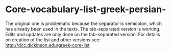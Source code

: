 # Core-vocabulary-list-greek-persian-
The original one is problematic because the separator is semicolon, which has already been used in the texts. 
The tab-separated version is working. Edits and updates are only done on the tab-separated version.
For details on creation of the list and other versions see: http://dcc.dickinson.edu/greek-core-list
